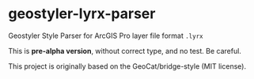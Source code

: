 # geostyler-lyrx-parser

Geostyler Style Parser for ArcGIS Pro layer file format `.lyrx`

This is **pre-alpha version**, without correct type, and no test. Be careful.

This project is originally based on the GeoCat/bridge-style (MIT license).
